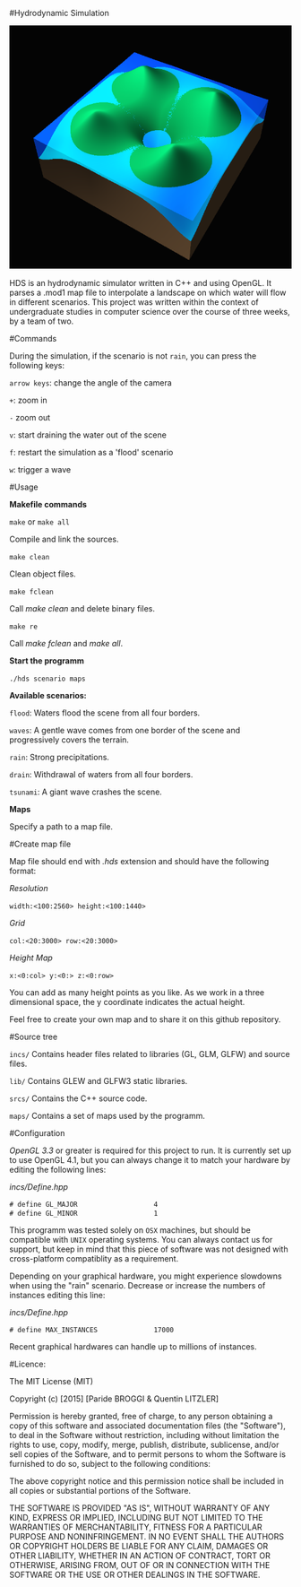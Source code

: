 #Hydrodynamic Simulation

![](screenshots/crater%20flood.png)

HDS is an hydrodynamic simulator written in C++ and using OpenGL. It parses a .mod1 map file to interpolate a landscape on which water will flow in different scenarios. This project was written within the context of undergraduate studies in computer science over the course of three weeks, by a team of two.

#Commands

During the simulation, if the scenario is not `rain`, you can press the following keys:

`arrow keys`: change the angle of the camera

`+`: zoom in

`-` zoom out

`v`: start draining the water out of the scene

`f`: restart the simulation as a 'flood' scenario

`w`: trigger a wave

#Usage

**Makefile commands**

`make` or `make all`

Compile and link the sources.

`make clean`

Clean object files.

`make fclean`

Call *make clean* and delete binary files.

`make re`

Call *make fclean* and *make all*.

**Start the programm**

`./hds scenario maps`

**Available scenarios:**

`flood`: Waters flood the scene from all four borders.

`waves`: A gentle wave comes from one border of the scene and progressively covers the terrain.

`rain`: Strong precipitations.

`drain`: Withdrawal of waters from all four borders.

`tsunami`: A giant wave crashes the scene.


**Maps**

Specify a path to a map file.

#Create map file

Map file should end with *.hds* extension and should have the following format:

*Resolution*

`width:<100:2560> height:<100:1440>`

*Grid*

`col:<20:3000> row:<20:3000>`

*Height Map*

`x:<0:col> y:<0:> z:<0:row>`

You can add as many height points as you like. As we work in a three dimensional space, the y coordinate indicates the actual height.

Feel free to create your own map and to share it on this github repository.

#Source tree

`incs/`
Contains header files related to libraries (GL, GLM, GLFW) and source files.

`lib/`
Contains GLEW and GLFW3 static libraries.

`srcs/`
Contains the C++ source code.

`maps/`
Contains a set of maps used by the programm.

#Configuration

*OpenGL 3.3* or greater is required for this project to run. It is currently set up to use OpenGL 4.1, but you can always change it to match your hardware by editing the following lines:

*incs/Define.hpp*

```
# define GL_MAJOR					4
# define GL_MINOR					1
```

This programm was tested solely on `OSX` machines, but should be compatible with `UNIX` operating systems. You can always contact us for support, but keep in mind that this piece of software was not designed with cross-platform compatiblity as a requirement.

Depending on your graphical hardware, you might experience slowdowns when using the "rain" scenario. Decrease or increase the numbers of instances editing this line:

*incs/Define.hpp*

```
# define MAX_INSTANCES				17000
```

Recent graphical hardwares can handle up to millions of instances.

#Licence:

The MIT License (MIT)

Copyright (c) [2015] [Paride BROGGI & Quentin LITZLER]

Permission is hereby granted, free of charge, to any person obtaining a copy
of this software and associated documentation files (the "Software"), to deal
in the Software without restriction, including without limitation the rights
to use, copy, modify, merge, publish, distribute, sublicense, and/or sell
copies of the Software, and to permit persons to whom the Software is
furnished to do so, subject to the following conditions:

The above copyright notice and this permission notice shall be included in all
copies or substantial portions of the Software.

THE SOFTWARE IS PROVIDED "AS IS", WITHOUT WARRANTY OF ANY KIND, EXPRESS OR
IMPLIED, INCLUDING BUT NOT LIMITED TO THE WARRANTIES OF MERCHANTABILITY,
FITNESS FOR A PARTICULAR PURPOSE AND NONINFRINGEMENT. IN NO EVENT SHALL THE
AUTHORS OR COPYRIGHT HOLDERS BE LIABLE FOR ANY CLAIM, DAMAGES OR OTHER
LIABILITY, WHETHER IN AN ACTION OF CONTRACT, TORT OR OTHERWISE, ARISING FROM,
OUT OF OR IN CONNECTION WITH THE SOFTWARE OR THE USE OR OTHER DEALINGS IN THE
SOFTWARE.


